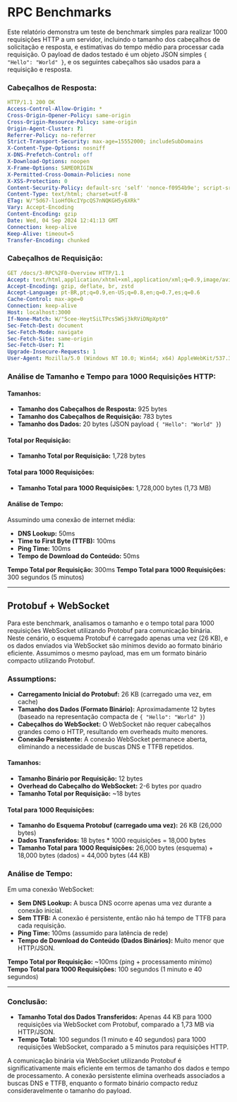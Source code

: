 # RPC Benchmarks

Este relatório demonstra um teste de benchmark simples para realizar 1000 requisições HTTP a um servidor, incluindo o tamanho dos cabeçalhos de solicitação e resposta, e estimativas do tempo médio para processar cada requisição. O payload de dados testado é um objeto JSON simples `{ "Hello": "World" }`, e os seguintes cabeçalhos são usados para a requisição e resposta.

### Cabeçalhos de Resposta:

```yaml
HTTP/1.1 200 OK
Access-Control-Allow-Origin: *
Cross-Origin-Opener-Policy: same-origin
Cross-Origin-Resource-Policy: same-origin
Origin-Agent-Cluster: ?1
Referrer-Policy: no-referrer
Strict-Transport-Security: max-age=15552000; includeSubDomains
X-Content-Type-Options: nosniff
X-DNS-Prefetch-Control: off
X-Download-Options: noopen
X-Frame-Options: SAMEORIGIN
X-Permitted-Cross-Domain-Policies: none
X-XSS-Protection: 0
Content-Security-Policy: default-src 'self' 'nonce-f0954b9e'; script-src 'self' 'unsafe-eval' 'unsafe-inline' 'nonce-f0954b9e'; style-src 'self' 'unsafe-inline' https://cdnjs.cloudflare.com 'nonce-f0954b9e'; font-src 'self' https://cdnjs.cloudflare.com 'nonce-f0954b9e'
Content-Type: text/html; charset=utf-8
ETag: W/"5d67-lioHfOkcIYpcQS7nNQKGH5y6XRk"
Vary: Accept-Encoding
Content-Encoding: gzip
Date: Wed, 04 Sep 2024 12:41:13 GMT
Connection: keep-alive
Keep-Alive: timeout=5
Transfer-Encoding: chunked
```

### Cabeçalhos de Requisição:

```yaml
GET /docs/3-RPC%2F0-Overview HTTP/1.1
Accept: text/html,application/xhtml+xml,application/xml;q=0.9,image/avif,image/webp,image/apng,*/*;q=0.8,application/signed-exchange;v=b3;q=0.7
Accept-Encoding: gzip, deflate, br, zstd
Accept-Language: pt-BR,pt;q=0.9,en-US;q=0.8,en;q=0.7,es;q=0.6
Cache-Control: max-age=0
Connection: keep-alive
Host: localhost:3000
If-None-Match: W/"5cee-HeytSiLTPcs5WSj3kRViDNpXpt0"
Sec-Fetch-Dest: document
Sec-Fetch-Mode: navigate
Sec-Fetch-Site: same-origin
Sec-Fetch-User: ?1
Upgrade-Insecure-Requests: 1
User-Agent: Mozilla/5.0 (Windows NT 10.0; Win64; x64) AppleWebKit/537.36 (KHTML, like Gecko) Chrome/128.0.0.0 Safari
```

### Análise de Tamanho e Tempo para 1000 Requisições HTTP:

#### Tamanhos:
* **Tamanho dos Cabeçalhos de Resposta:** 925 bytes
* **Tamanho dos Cabeçalhos de Requisição:** 783 bytes
* **Tamanho dos Dados:** 20 bytes (JSON payload `{ "Hello": "World" }`)

#### Total por Requisição:
* **Tamanho Total por Requisição:** 1,728 bytes

#### Total para 1000 Requisições:
* **Tamanho Total para 1000 Requisições:** 1,728,000 bytes (1,73 MB)

#### Análise de Tempo:
Assumindo uma conexão de internet média:
* **DNS Lookup:** 50ms
* **Time to First Byte (TTFB):** 100ms
* **Ping Time:** 100ms
* **Tempo de Download do Conteúdo:** 50ms

**Tempo Total por Requisição:** 300ms
**Tempo Total para 1000 Requisições:** 300 segundos (5 minutos)

---

## Protobuf + WebSocket

Para este benchmark, analisamos o tamanho e o tempo total para 1000 requisições WebSocket utilizando Protobuf para comunicação binária. Neste cenário, o esquema Protobuf é carregado apenas uma vez (26 KB), e os dados enviados via WebSocket são mínimos devido ao formato binário eficiente. Assumimos o mesmo payload, mas em um formato binário compacto utilizando Protobuf.

### Assumptions:
* **Carregamento Inicial do Protobuf:** 26 KB (carregado uma vez, em cache)
* **Tamanho dos Dados (Formato Binário):** Aproximadamente 12 bytes (baseado na representação compacta de `{ "Hello": "World" }`)
* **Cabeçalhos do WebSocket:** O WebSocket não requer cabeçalhos grandes como o HTTP, resultando em overheads muito menores.
* **Conexão Persistente:** A conexão WebSocket permanece aberta, eliminando a necessidade de buscas DNS e TTFB repetidos.

#### Tamanhos:
* **Tamanho Binário por Requisição:** 12 bytes
* **Overhead do Cabeçalho do WebSocket:** 2-6 bytes por quadro
* **Tamanho Total por Requisição:** ~18 bytes

#### Total para 1000 Requisições:
* **Tamanho do Esquema Protobuf (carregado uma vez):** 26 KB (26,000 bytes)
* **Dados Transferidos:** 18 bytes * 1000 requisições = 18,000 bytes
* **Tamanho Total para 1000 Requisições:** 26,000 bytes (esquema) + 18,000 bytes (dados) = 44,000 bytes (44 KB)

### Análise de Tempo:

Em uma conexão WebSocket:
* **Sem DNS Lookup:** A busca DNS ocorre apenas uma vez durante a conexão inicial.
* **Sem TTFB:** A conexão é persistente, então não há tempo de TTFB para cada requisição.
* **Ping Time:** 100ms (assumido para latência de rede)
* **Tempo de Download do Conteúdo (Dados Binários):** Muito menor que HTTP/JSON.

**Tempo Total por Requisição:** ~100ms (ping + processamento mínimo)
**Tempo Total para 1000 Requisições:** 100 segundos (1 minuto e 40 segundos)

---

### Conclusão:

* **Tamanho Total dos Dados Transferidos:** Apenas 44 KB para 1000 requisições via WebSocket com Protobuf, comparado a 1,73 MB via HTTP/JSON.
* **Tempo Total:** 100 segundos (1 minuto e 40 segundos) para 1000 requisições WebSocket, comparado a 5 minutos para requisições HTTP.

A comunicação binária via WebSocket utilizando Protobuf é significativamente mais eficiente em termos de tamanho dos dados e tempo de processamento. A conexão persistente elimina overheads associados a buscas DNS e TTFB, enquanto o formato binário compacto reduz consideravelmente o tamanho do payload.
